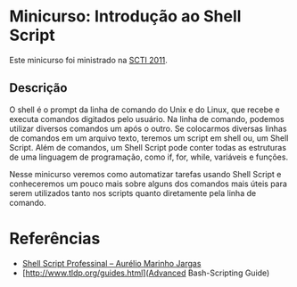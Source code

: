 # Minicurso: Introdução ao Shell Script

Este minicurso foi ministrado na
[SCTI 2011](http://scti.uenf.br/2011/atividade/41-introducao-ao-shell-script).

## Descrição

O shell é o prompt da linha de comando do Unix e do Linux, que recebe e executa
comandos digitados pelo usuário. Na linha de comando, podemos utilizar diversos
comandos um após o outro. Se colocarmos diversas linhas de comandos em um
arquivo texto, teremos um script em shell ou, um Shell Script. Além de comandos,
um Shell Script pode conter todas as estruturas de uma linguagem de programação,
como if, for, while, variáveis e funções.

Nesse minicurso veremos como automatizar tarefas usando Shell Script e
conheceremos um pouco mais sobre alguns dos comandos mais úteis para serem
utilizados tanto nos scripts quanto diretamente pela linha de comando.

# Referências

- [Shell Script Professinal – Aurélio Marinho Jargas](http://www.novatec.com.br/livros/shellscript/)
- [http://www.tldp.org/guides.html](Advanced Bash-Scripting Guide)

